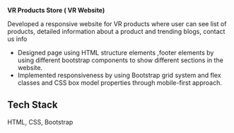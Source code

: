 **VR Products Store ( VR Website)**

Developed a responsive website for VR products where user can see list of products, detailed information about a product and trending blogs, contact us info

- Designed page using HTML structure elements ,footer elements by using different bootstrap components to show different sections in the website.
- Implemented responsiveness by using Bootstrap grid system and flex classes and CSS box model properties through mobile-first approach.





## Tech Stack

HTML, CSS, Bootstrap

